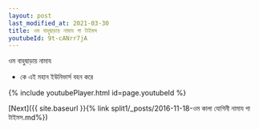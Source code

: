 ```yaml
---
layout: post
last_modified_at: 2021-03-30
title: ওম বাহুদ্বাড়ায় নামায গা টাইমস
youtubeId: 9t-cANrr7jA
---
```

 
 
 ওম বাহুদ্বাড়ায় নামায  
 
 -  কে এই মহান ইউনিভার্স বহন করে 
 
  
 
  
 
 
 
 
 
 


{% include youtubePlayer.html id=page.youtubeId %}
 
[Next]({{ site.baseurl }}{% link  split1/_posts/2016-11-18-ওম কালা যোগিনী নামায গা টাইমস.md%})
 
